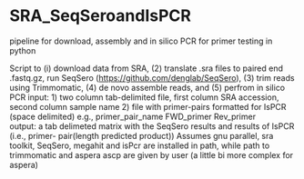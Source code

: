 # SRA_SeqSeroandIsPCR
pipeline for download, assembly and in silico PCR for primer testing in python

Script to (i) download data from SRA, (2) translate .sra files to paired end .fastq.gz,
run SeqSero (https://github.com/denglab/SeqSero), (3) trim reads using Trimmomatic, 
(4) de novo assemble reads, and (5) perfrom in silico PCR 
input: 1) two column tab-delimited file, first column SRA accession, second column sample
        name
       2) file with primer-pairs formatted for IsPCR (space delimited)
       e.g., primer_pair_name FWD_primer Rev_primer  
output: a tab delimeted matrix with the SeqSero results and results of IsPCR (i.e., primer-
pair(length predicted product))
Assumes gnu parallel, sra toolkit, SeqSero, megahit and isPcr are installed in path, while
path to trimmomatic and aspera ascp are given by user (a little bi more complex for aspera)
